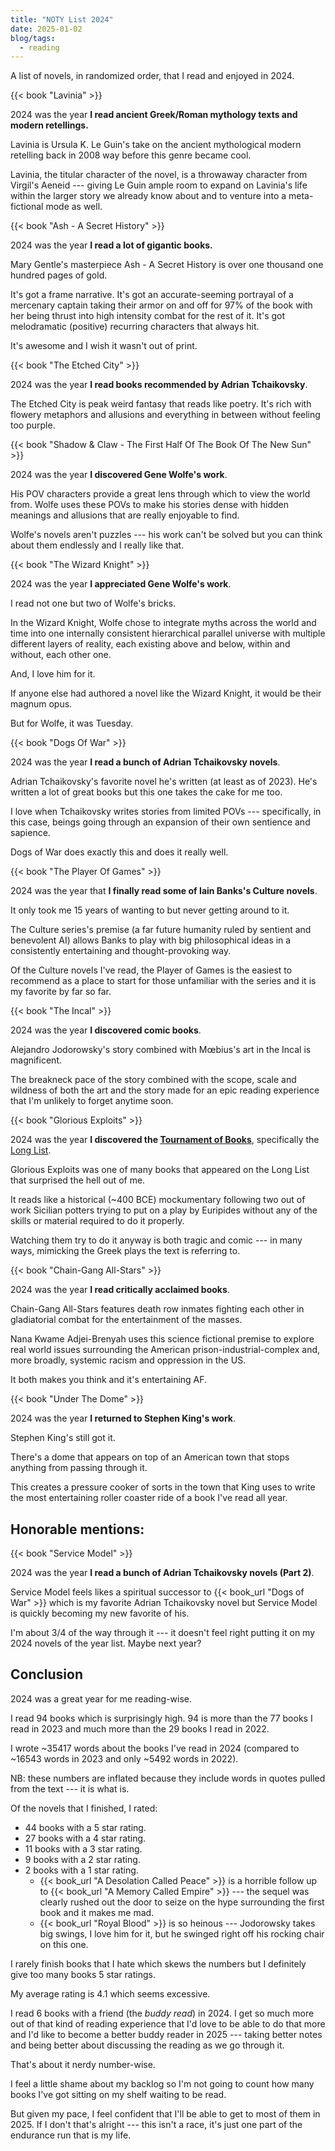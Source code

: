 ```yaml
---
title: "NOTY List 2024"
date: 2025-01-02
blog/tags:
  - reading
---
```


A list of novels, in randomized order, that I read and enjoyed in 2024.

<!--more-->

{{< book "Lavinia" >}}

2024 was the year **I read ancient Greek/Roman mythology texts and modern retellings.**

Lavinia is Ursula K. Le Guin's take on the ancient mythological modern retelling back in 2008 way before this genre became cool.

Lavinia, the titular character of the novel, is a throwaway character from Virgil's Aeneid --- giving Le Guin ample room to expand on Lavinia's life within the larger story we already know about and to venture into a meta-fictional mode as well.

{{< book "Ash - A Secret History" >}}

2024 was the year **I read a lot of gigantic books.**

Mary Gentle's masterpiece Ash - A Secret History is over one thousand one hundred pages of gold.

It's got a frame narrative. It's got an accurate-seeming portrayal of a mercenary captain taking their armor on and off for 97% of the book with her being thrust into high intensity combat for the rest of it. It's got melodramatic (positive) recurring characters that always hit.

It's awesome and I wish it wasn't out of print.

{{< book "The Etched City" >}}

2024 was the year **I read books recommended by Adrian Tchaikovsky**.

The Etched City is peak weird fantasy that reads like poetry. It's rich with flowery metaphors and allusions and everything in between without feeling too purple.

{{< book "Shadow & Claw - The First Half Of The Book Of The New Sun" >}}

2024 was the year **I discovered Gene Wolfe's work**.

His POV characters provide a great lens through which to view the world from. Wolfe uses these POVs to make his stories dense with hidden meanings and allusions that are really enjoyable to find.

Wolfe's novels aren't puzzles --- his work can't be solved but you can think about them endlessly and I really like that.

{{< book "The Wizard Knight" >}}

2024 was the year **I appreciated Gene Wolfe's work**.

I read not one but two of Wolfe's bricks.

In the Wizard Knight, Wolfe chose to integrate myths across the world and time into one internally consistent hierarchical parallel universe with multiple different layers of reality, each existing above and below, within and without, each other one.

And, I love him for it.

If anyone else had authored a novel like the Wizard Knight, it would be their magnum opus.

But for Wolfe, it was Tuesday.

{{< book "Dogs Of War" >}}

2024 was the year **I read a bunch of Adrian Tchaikovsky novels**.

Adrian Tchaikovsky's favorite novel he's written (at least as of 2023). He's written a lot of great books but this one takes the cake for me too.

I love when Tchaikovsky writes stories from limited POVs --- specifically, in this case, beings going through an expansion of their own sentience and sapience.

Dogs of War does exactly this and does it really well.

{{< book "The Player Of Games" >}}

2024 was the year that **I finally read some of Iain Banks's Culture novels**.

It only took me 15 years of wanting to but never getting around to it.

The Culture series's premise (a far future humanity ruled by sentient and benevolent AI) allows Banks to play with big philosophical ideas in a consistently entertaining and thought-provoking way.

Of the Culture novels I've read, the Player of Games is the easiest to recommend as a place to start for those unfamiliar with the series and it is my favorite by far so far.

{{< book "The Incal" >}}

2024 was the year **I discovered comic books**.

Alejandro Jodorowsky's story combined with Mœbius's art in the Incal is magnificent.

The breakneck pace of the story combined with the scope, scale and wildness of both the art and the story made for an epic reading experience that I'm unlikely to forget anytime soon.

{{< book "Glorious Exploits" >}}

2024 was the year **I discovered the [Tournament of Books](https://www.tournamentofbooks.com/)**, specifically the [Long List](https://www.tournamentofbooks.com/the-year-in-fiction-2024).

Glorious Exploits was one of many books that appeared on the Long List that surprised the hell out of me.

It reads like a historical (~400 BCE) mockumentary following two out of work Sicilian potters trying to put on a play by Euripides without any of the skills or material required to do it properly.

Watching them try to do it anyway is both tragic and comic --- in many ways, mimicking the Greek plays the text is referring to.

{{< book "Chain-Gang All-Stars" >}}

2024 was the year **I read critically acclaimed books**.

Chain-Gang All-Stars features death row inmates fighting each other in gladiatorial combat for the entertainment of the masses.

Nana Kwame Adjei-Brenyah uses this science fictional premise to explore real world issues surrounding the American prison-industrial-complex and, more broadly, systemic racism and oppression in the US.

It both makes you think and it's entertaining AF.

{{< book "Under The Dome" >}}

2024 was the year **I returned to Stephen King's work**.

Stephen King's still got it.

There's a dome that appears on top of an American town that stops anything from passing through it.

This creates a pressure cooker of sorts in the town that King uses to write the most entertaining roller coaster ride of a book I've read all year.

## Honorable mentions:

{{< book "Service Model" >}}

2024 was the year **I read a bunch of Adrian Tchaikovsky novels (Part 2)**.

Service Model feels likes a spiritual successor to {{< book_url "Dogs of War" >}} which is my favorite Adrian Tchaikovsky novel but Service Model is quickly becoming my new favorite of his.

I'm about 3/4 of the way through it --- it doesn't feel right putting it on my 2024 novels of the year list. Maybe next year?

## Conclusion

2024 was a great year for me reading-wise.

I read 94 books which is surprisingly high. 94 is more than the 77 books I read in 2023 and much more than the 29 books I read in 2022.

I wrote ~35417 words about the books I've read in 2024 (compared to ~16543 words in 2023 and only ~5492 words in 2022).

NB: these numbers are inflated because they include words in quotes pulled from the text --- it is what is.

Of the novels that I finished, I rated:

- 44 books with a 5 star rating.
- 27 books with a 4 star rating.
- 11 books with a 3 star rating.
- 9 books with a 2 star rating.
- 2 books with a 1 star rating.
  - {{< book_url "A Desolation Called Peace" >}} is a horrible follow up to {{< book_url "A Memory Called Empire" >}} --- the sequel was clearly rushed out the door to seize on the hype surrounding the first book and it makes me mad.
  - {{< book_url "Royal Blood" >}} is so heinous --- Jodorowsky takes big swings, I love him for it, but he swinged right off his rocking chair on this one.

I rarely finish books that I hate which skews the numbers but I definitely give too many books 5 star ratings.

My average rating is 4.1 which seems excessive.

I read 6 books with a friend (the *buddy read*) in 2024. I get so much more out of that kind of reading experience that I'd love to be able to do that more and I'd like to become a better buddy reader in 2025 --- taking better notes and being better about discussing the reading as we go through it.

That's about it nerdy number-wise.

I feel a little shame about my backlog so I'm not going to count how many books I've got sitting on my shelf waiting to be read.

But given my pace, I feel confident that I'll be able to get to most of them in 2025. If I don't that's alright --- this isn't a race, it's just one part of the endurance run that is my life.